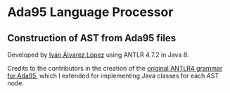 # Ada95 Language Processor
## Construction of AST from Ada95 files

Developed by [Iván Álvarez López](<https://www.linkedin.com/in/ialnavy/> "LinkedIn profile of Iván Álvarez López") using ANTLR 4.7.2 in Java 8.

Credits to the contributors in the creation of the [original ANTLR4 grammar for Ada95](<https://github.com/antlr/grammars-v4/tree/master/ada/ada95> "ANTLR4 grammar for Ada95"), which I extended for implementing Java classes for each AST node.

